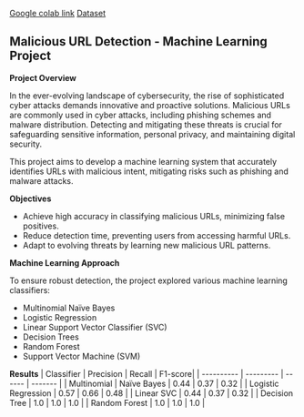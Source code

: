 [Google colab link](https://drive.google.com/file/d/1iMxXHwDZBHNNiLi2WBisYxf4Z6mygY7h/view?usp=sharing)
[Dataset](https://www.kaggle.com/datasets/xwolf12/malicious-and-benign-websites)


## Malicious URL Detection - Machine Learning Project

**Project Overview**

In the ever-evolving landscape of cybersecurity, the rise of sophisticated cyber attacks demands innovative and proactive solutions. Malicious URLs are commonly used in cyber attacks, including phishing schemes and malware distribution. Detecting and mitigating these threats is crucial for safeguarding sensitive information, personal privacy, and maintaining digital security.

This project aims to develop a machine learning system that accurately identifies URLs with malicious intent, mitigating risks such as phishing and malware attacks.

**Objectives**
  - Achieve high accuracy in classifying malicious URLs, minimizing false positives.
  - Reduce detection time, preventing users from accessing harmful URLs.
  - Adapt to evolving threats by learning new malicious URL patterns.

**Machine Learning Approach**

To ensure robust detection, the project explored various machine learning classifiers:
  - Multinomial Naïve Bayes
  - Logistic Regression
  - Linear Support Vector Classifier (SVC)
  - Decision Trees
  - Random Forest
  - Support Vector Machine (SVM)

**Results**
| Classifier | Precision | Recall | F1-score|
| ---------- | --------- | ------ | ------- |
| Multinomial | Naïve Bayes | 0.44 | 0.37 | 0.32 |
| Logistic Regression | 0.57 | 0.66 | 0.48 |
| Linear SVC | 0.44 | 0.37 | 0.32 |
| Decision Tree | 1.0 | 1.0 | 1.0 |
| Random Forest | 1.0 | 1.0 | 1.0 |
